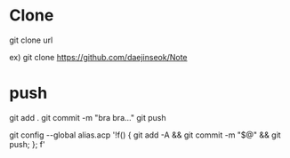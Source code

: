 
# Clone

git clone url

ex) git clone https://github.com/daejinseok/Note


# push
git add .
git commit -m "bra bra..."
git push


git config --global alias.acp '!f() { git add -A && git commit -m "$@" && git push; }; f'